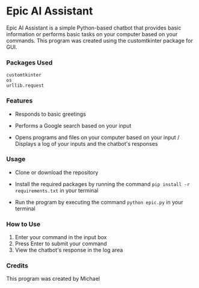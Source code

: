 # Epic AI Assistant
Epic AI Assistant is a simple Python-based chatbot that provides basic information or performs basic tasks on your computer based on your commands. This program was created using the customtkinter package for GUI.

### Packages Used ###
```
customtkinter
os
urllib.request
```
### Features ###
- Responds to basic greetings
+ Performs a Google search based on your input
* Opens programs and files on your computer based on your input
/ Displays a log of your inputs and the chatbot's responses
### Usage ###
- Clone or download the repository
* Install the required packages by running the command `pip install -r requirements.txt` in your terminal
+ Run the program by executing the command `python epic.py` in your terminal
### How to Use ###
1. Enter your command in the input box
2. Press Enter to submit your command
3. View the chatbot's response in the log area
### Credits ###
This program was created by Michael
